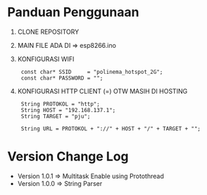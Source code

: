 # Panduan Penggunaan

1. CLONE REPOSITORY
2. MAIN FILE ADA DI => esp8266.ino 
3. KONFIGURASI WIFI

        const char* SSID     = "polinema_hotspot_2G";
        const char* PASSWORD = "";

4. KONFIGURASI HTTP CLIENT (=) OTW MASIH DI HOSTING

        String PROTOKOL = "http";
        String HOST = "192.168.137.1";
        String TARGET = "pju";
        
        String URL = PROTOKOL + "://" + HOST + "/" + TARGET + "";


# Version Change Log

- Version 1.0.1 => Multitask Enable using Protothread
- Version 1.0.0 => String Parser 
